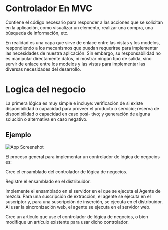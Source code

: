 
# Controlador En MVC

Contiene el código necesario para responder a las acciones que se solicitan en la aplicación, como visualizar un elemento, realizar una compra, una búsqueda de información, etc.

En realidad es una capa que sirve de enlace entre las vistas y los modelos, respondiendo a los mecanismos que puedan requerirse para implementar las necesidades de nuestra aplicación. Sin embargo, su responsabilidad no es manipular directamente datos, ni mostrar ningún tipo de salida, sino servir de enlace entre los modelos y las vistas para implementar las diversas necesidades del desarrollo.

# Logica del negocio

La primera lógica es muy simple e incluye: verificación de si existe disponibilidad o capacidad para proveer el producto o servicio; reserva de disponibilidad o capacidad en caso posi- tivo; y generación de alguna solución o alternativa en caso negativo.




## Ejemplo

![App Screenshot](http://codingornot.com/wp-content/uploads/2017/10/mvc-modelo-vista-controlador.png)

El proceso general para implementar un controlador de lógica de negocios es:

Cree el ensamblado del controlador de lógica de negocios.

Registre el ensamblado en el distribuidor.

Implemente el ensamblado en el servidor en el que se ejecuta el Agente de mezcla. Para una suscripción de extracción, el agente se ejecuta en el suscriptor y, para una suscripción de inserción, se ejecuta en el distribuidor. Al usar la sincronización web, el agente se ejecuta en el servidor web.

Cree un artículo que use el controlador de lógica de negocios, o bien modifique un artículo existente para usar dicho controlador.
